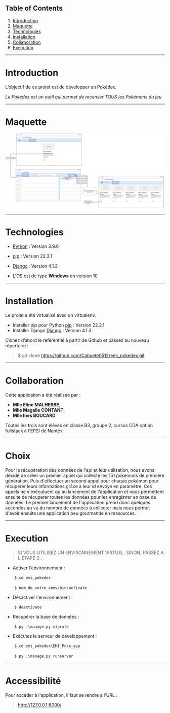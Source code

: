## Table of Contents
1. [Introduction](#Introduction)
2. [Maquette](#Maquette)
3. [Technologies](#Technologies)
4. [Installation](#Installation)
5. [Collaboration](#Collaboration)
6. [Execution](#Execution)
***
# Introduction

L’objectif de ce projet est de développer un Pokédex.

_Le Pokédex est un outil qui permet de recenser TOUS les Pokémons du jeu_

***
# Maquette

![Alt text](EMI_Poke_app/Project/Assets/maquettePke.PNG?raw=true "Optional Title")
***
# Technologies

* [Python](https://docs.python.org/3.9/) : Version 3.9.6

* [pip](https://pip.pypa.io/en/stable/index.html) : Version 22.3.1

* [Django](https://docs.djangoproject.com/en/4.1/) : Version 4.1.3

* L'OS est de type **Windows** en version 10
***
# Installation

Le projet a été virtualisé avec un virtualenv. 

* Installer pip pour Python [pip](https://pip.pypa.io/en/stable/index.html) : Version 22.3.1
* Installer Django [Django](https://docs.djangoproject.com/en/4.1/) : Version 4.1.3

Clonez d’abord le référentiel à partir de Github et passez au nouveau répertoire :

>    $ git clone https://github.com/Cahuete0512/emi_pokedex.git
***
# Collaboration

Cette application a été réalisée par :

* **Mlle Eline MALHERBE**, 
* **Mlle Magalie CONTANT**,
* **Mlle Ines BOUCARD**

Toutes les trois sont élèves en classe B3, groupe 2, cursus CDA option fullstack à l'EPSI de Nantes.

***
# Choix

Pour la récupération des données de l'api et leur utilisation, nous avons décidé de créer un premier appel qui collecte les 151 pokemons de première génération.
Puis d'effectuer un second appel pour chaque pokémon pour récuperer leurs informations grâce à leur id envoyé en paramètre.
Ces appels ne s'exécutuent qu'au lancement de l'application et nous permettent ensuite de récuperer toutes les données pour les enregistrer en base de données.
Le premier lancement de l'application prend donc quelques secondes au vu du nombre de données à collecter mais nous permet d'avoir ensuite une application peu gourmande en ressources.

***
# Execution

> SI VOUS UTILISEZ UN ENVIRONNEMENT VIRTUEL. SINON, PASSEZ A L ETAPE 3 : 
* Activer l'environnement :
```
    $ cd emi_pokedex
    
    $ nom_de_votre_venv/bin/activate
```

* Désactiver l'environnement :
```
    $ deactivate
```

* Récupérer la base de données :
```
    $ py .\manage.py migrate
```

* Exécutez le serveur de développement :
```
    $ cd emi_pokedex\EMI_Poke_app

    $ py .\manage.py runserver
```
***
# Accessibilité

Pour accéder à l'application, il faut se rendre à l'URL :

>http://127.0.0.1:8000/

